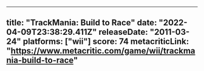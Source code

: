 
---
title: "TrackMania: Build to Race"
date: "2022-04-09T23:38:29.411Z"
releaseDate: "2011-03-24"
platforms: ["wii"]
score: 74
metacriticLink: "https://www.metacritic.com/game/wii/trackmania-build-to-race"
---
